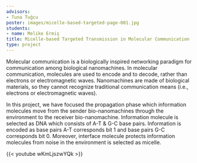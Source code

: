 ```yaml
---
advisors:
- Tuna Tuğcu
poster: images/micelle-based-targeted-page-001.jpg
students:
- name: Melike Ermiş
title: Micelle-based Targeted Transmission in Molecular Communication
type: project
---
```


Molecular communication is a biologically inspired networking paradigm for communication among biological nanomachines. In molecular communication, molecules are used to encode and to decode, rather than electrons or electromagnetic waves. Nanomachines are made of biological materials, so they cannot recognize traditional communication means (i.e., electrons or electromagnetic waves).


In this project, we have focused the propagation phase which information molecules move from the sender bio-nanomachines through the environment to the receiver bio-nanomachine. Information molecule is selected as DNA which consists of A-T \& G-C base pairs. Information is encoded as base pairs A-T corresponds bit 1 and base pairs G-C corresponds bit 0. Moreover, interface molecule protects information molecules from noise in the environment is selected as micelle.


{{< youtube wKmLjszwYQk >}}